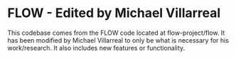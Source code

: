 # FLOW - Edited by Michael Villarreal

This codebase comes from the FLOW code located at flow-project/flow. It has been modified by Michael Villarreal to only be what is necessary for his work/research. It also includes new features or functionality.